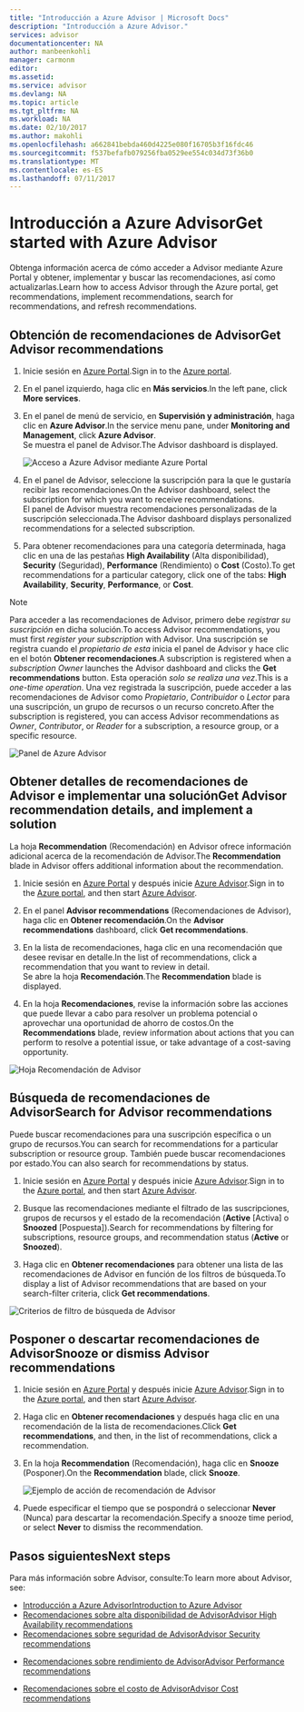 ```yaml
---
title: "Introducción a Azure Advisor | Microsoft Docs"
description: "Introducción a Azure Advisor."
services: advisor
documentationcenter: NA
author: manbeenkohli
manager: carmonm
editor: 
ms.assetid: 
ms.service: advisor
ms.devlang: NA
ms.topic: article
ms.tgt_pltfrm: NA
ms.workload: NA
ms.date: 02/10/2017
ms.author: makohli
ms.openlocfilehash: a662841bebda460d4225e080f16705b3f16fdc46
ms.sourcegitcommit: f537befafb079256fba0529ee554c034d73f36b0
ms.translationtype: MT
ms.contentlocale: es-ES
ms.lasthandoff: 07/11/2017
---
```

# <a name="get-started-with-azure-advisor"></a><span data-ttu-id="edf4e-103">Introducción a Azure Advisor</span><span class="sxs-lookup"><span data-stu-id="edf4e-103">Get started with Azure Advisor</span></span>

<span data-ttu-id="edf4e-104">Obtenga información acerca de cómo acceder a Advisor mediante Azure Portal y obtener, implementar y buscar las recomendaciones, así como actualizarlas.</span><span class="sxs-lookup"><span data-stu-id="edf4e-104">Learn how to access Advisor through the Azure portal, get recommendations, implement recommendations, search for recommendations, and refresh recommendations.</span></span>

## <a name="get-advisor-recommendations"></a><span data-ttu-id="edf4e-105">Obtención de recomendaciones de Advisor</span><span class="sxs-lookup"><span data-stu-id="edf4e-105">Get Advisor recommendations</span></span>

1. <span data-ttu-id="edf4e-106">Inicie sesión en [Azure Portal](https://portal.azure.com).</span><span class="sxs-lookup"><span data-stu-id="edf4e-106">Sign in to the [Azure portal](https://portal.azure.com).</span></span>

2. <span data-ttu-id="edf4e-107">En el panel izquierdo, haga clic en **Más servicios**.</span><span class="sxs-lookup"><span data-stu-id="edf4e-107">In the left pane, click **More services**.</span></span>

3. <span data-ttu-id="edf4e-108">En el panel de menú de servicio, en **Supervisión y administración**, haga clic en **Azure Advisor**.</span><span class="sxs-lookup"><span data-stu-id="edf4e-108">In the service menu pane, under **Monitoring and Management**, click **Azure Advisor**.</span></span>  
 <span data-ttu-id="edf4e-109">Se muestra el panel de Advisor.</span><span class="sxs-lookup"><span data-stu-id="edf4e-109">The Advisor dashboard is displayed.</span></span>

   ![Acceso a Azure Advisor mediante Azure Portal](./media/advisor-overview/advisor-azure-portal-menu.png) 

4. <span data-ttu-id="edf4e-111">En el panel de Advisor, seleccione la suscripción para la que le gustaría recibir las recomendaciones.</span><span class="sxs-lookup"><span data-stu-id="edf4e-111">On the Advisor dashboard, select the subscription for which you want to receive recommendations.</span></span>  
<span data-ttu-id="edf4e-112">El panel de Advisor muestra recomendaciones personalizadas de la suscripción seleccionada.</span><span class="sxs-lookup"><span data-stu-id="edf4e-112">The Advisor dashboard displays personalized recommendations for a selected subscription.</span></span> 

5. <span data-ttu-id="edf4e-113">Para obtener recomendaciones para una categoría determinada, haga clic en una de las pestañas **High Availability** (Alta disponibilidad), **Security** (Seguridad), **Performance** (Rendimiento) o **Cost** (Costo).</span><span class="sxs-lookup"><span data-stu-id="edf4e-113">To get recommendations for a particular category, click one of the tabs: **High Availability**, **Security**, **Performance**, or **Cost**.</span></span>
 
> [!NOTE]
> <span data-ttu-id="edf4e-114">Para acceder a las recomendaciones de Advisor, primero debe *registrar su suscripción* en dicha solución.</span><span class="sxs-lookup"><span data-stu-id="edf4e-114">To access Advisor recommendations, you must first *register your subscription* with Advisor.</span></span> <span data-ttu-id="edf4e-115">Una suscripción se registra cuando el *propietario de esta* inicia el panel de Advisor y hace clic en el botón **Obtener recomendaciones**.</span><span class="sxs-lookup"><span data-stu-id="edf4e-115">A subscription is registered when a *subscription Owner* launches the Advisor dashboard and clicks the **Get recommendations** button.</span></span> <span data-ttu-id="edf4e-116">Esta operación *solo se realiza una vez*.</span><span class="sxs-lookup"><span data-stu-id="edf4e-116">This is a *one-time operation*.</span></span> <span data-ttu-id="edf4e-117">Una vez registrada la suscripción, puede acceder a las recomendaciones de Advisor como *Propietario*, *Contribuidor* o *Lector* para una suscripción, un grupo de recursos o un recurso concreto.</span><span class="sxs-lookup"><span data-stu-id="edf4e-117">After the subscription is registered, you can access Advisor recommendations as *Owner*, *Contributor*, or *Reader* for a subscription, a resource group, or a specific resource.</span></span>

  ![Panel de Azure Advisor](./media/advisor-overview/advisor-all-tab.png)

## <a name="get-advisor-recommendation-details-and-implement-a-solution"></a><span data-ttu-id="edf4e-119">Obtener detalles de recomendaciones de Advisor e implementar una solución</span><span class="sxs-lookup"><span data-stu-id="edf4e-119">Get Advisor recommendation details, and implement a solution</span></span>

<span data-ttu-id="edf4e-120">La hoja **Recommendation** (Recomendación) en Advisor ofrece información adicional acerca de la recomendación de Advisor.</span><span class="sxs-lookup"><span data-stu-id="edf4e-120">The **Recommendation** blade in Advisor offers additional information about the recommendation.</span></span> 

1. <span data-ttu-id="edf4e-121">Inicie sesión en [Azure Portal](https://portal.azure.com) y después inicie [Azure Advisor](https://aka.ms/azureadvisordashboard).</span><span class="sxs-lookup"><span data-stu-id="edf4e-121">Sign in to the [Azure portal](https://portal.azure.com), and then start [Azure Advisor](https://aka.ms/azureadvisordashboard).</span></span>

2. <span data-ttu-id="edf4e-122">En el panel **Advisor recommendations** (Recomendaciones de Advisor), haga clic en **Obtener recomendación**.</span><span class="sxs-lookup"><span data-stu-id="edf4e-122">On the **Advisor recommendations** dashboard, click **Get recommendations**.</span></span>

3. <span data-ttu-id="edf4e-123">En la lista de recomendaciones, haga clic en una recomendación que desee revisar en detalle.</span><span class="sxs-lookup"><span data-stu-id="edf4e-123">In the list of recommendations, click a recommendation that you want to review in detail.</span></span>  
<span data-ttu-id="edf4e-124">Se abre la hoja **Recomendación**.</span><span class="sxs-lookup"><span data-stu-id="edf4e-124">The **Recommendation** blade is displayed.</span></span>

4. <span data-ttu-id="edf4e-125">En la hoja **Recomendaciones**, revise la información sobre las acciones que puede llevar a cabo para resolver un problema potencial o aprovechar una oportunidad de ahorro de costos.</span><span class="sxs-lookup"><span data-stu-id="edf4e-125">On the **Recommendations** blade, review information about actions that you can perform to resolve a potential issue, or take advantage of a cost-saving opportunity.</span></span> 
  
  ![Hoja Recomendación de Advisor](./media/advisor-overview/advisor-recommendation-action-example.png)

## <a name="search-for-advisor-recommendations"></a><span data-ttu-id="edf4e-127">Búsqueda de recomendaciones de Advisor</span><span class="sxs-lookup"><span data-stu-id="edf4e-127">Search for Advisor recommendations</span></span>

<span data-ttu-id="edf4e-128">Puede buscar recomendaciones para una suscripción específica o un grupo de recursos.</span><span class="sxs-lookup"><span data-stu-id="edf4e-128">You can search for recommendations for a particular subscription or resource group.</span></span> <span data-ttu-id="edf4e-129">También puede buscar recomendaciones por estado.</span><span class="sxs-lookup"><span data-stu-id="edf4e-129">You can also search for recommendations by status.</span></span>

1. <span data-ttu-id="edf4e-130">Inicie sesión en [Azure Portal](https://portal.azure.com) y después inicie [Azure Advisor](https://aka.ms/azureadvisordashboard).</span><span class="sxs-lookup"><span data-stu-id="edf4e-130">Sign in to the [Azure portal](https://portal.azure.com), and then start [Azure Advisor](https://aka.ms/azureadvisordashboard).</span></span>

2. <span data-ttu-id="edf4e-131">Busque las recomendaciones mediante el filtrado de las suscripciones, grupos de recursos y el estado de la recomendación (**Active** [Activa] o **Snoozed** [Pospuesta]).</span><span class="sxs-lookup"><span data-stu-id="edf4e-131">Search for recommendations by filtering for subscriptions, resource groups, and recommendation status (**Active** or **Snoozed**).</span></span>

3. <span data-ttu-id="edf4e-132">Haga clic en **Obtener recomendaciones** para obtener una lista de las recomendaciones de Advisor en función de los filtros de búsqueda.</span><span class="sxs-lookup"><span data-stu-id="edf4e-132">To display a list of Advisor recommendations that are based on your search-filter criteria, click **Get recommendations**.</span></span>

  ![Criterios de filtro de búsqueda de Advisor](./media/advisor-get-started/advisor-search.png)

## <a name="snooze-or-dismiss-advisor-recommendations"></a><span data-ttu-id="edf4e-134">Posponer o descartar recomendaciones de Advisor</span><span class="sxs-lookup"><span data-stu-id="edf4e-134">Snooze or dismiss Advisor recommendations</span></span>

1. <span data-ttu-id="edf4e-135">Inicie sesión en [Azure Portal](https://portal.azure.com) y después inicie [Azure Advisor](https://aka.ms/azureadvisordashboard).</span><span class="sxs-lookup"><span data-stu-id="edf4e-135">Sign in to the [Azure portal](https://portal.azure.com), and then start [Azure Advisor](https://aka.ms/azureadvisordashboard).</span></span>

2. <span data-ttu-id="edf4e-136">Haga clic en **Obtener recomendaciones** y después haga clic en una recomendación de la lista de recomendaciones.</span><span class="sxs-lookup"><span data-stu-id="edf4e-136">Click **Get recommendations**, and then, in the list of recommendations, click a recommendation.</span></span>

3. <span data-ttu-id="edf4e-137">En la hoja **Recommendation** (Recomendación), haga clic en **Snooze** (Posponer).</span><span class="sxs-lookup"><span data-stu-id="edf4e-137">On the **Recommendation** blade, click **Snooze**.</span></span>  

   ![Ejemplo de acción de recomendación de Advisor](./media/advisor-get-started/advisor-snooze.png)

4. <span data-ttu-id="edf4e-139">Puede especificar el tiempo que se pospondrá o seleccionar **Never** (Nunca) para descartar la recomendación.</span><span class="sxs-lookup"><span data-stu-id="edf4e-139">Specify a snooze time period, or select **Never** to dismiss the recommendation.</span></span>


## <a name="next-steps"></a><span data-ttu-id="edf4e-140">Pasos siguientes</span><span class="sxs-lookup"><span data-stu-id="edf4e-140">Next steps</span></span>

<span data-ttu-id="edf4e-141">Para más información sobre Advisor, consulte:</span><span class="sxs-lookup"><span data-stu-id="edf4e-141">To learn more about Advisor, see:</span></span>
* [<span data-ttu-id="edf4e-142">Introducción a Azure Advisor</span><span class="sxs-lookup"><span data-stu-id="edf4e-142">Introduction to Azure Advisor</span></span>](advisor-overview.md)
* [<span data-ttu-id="edf4e-143">Recomendaciones sobre alta disponibilidad de Advisor</span><span class="sxs-lookup"><span data-stu-id="edf4e-143">Advisor High Availability recommendations</span></span>](advisor-high-availability-recommendations.md)
* [<span data-ttu-id="edf4e-144">Recomendaciones sobre seguridad de Advisor</span><span class="sxs-lookup"><span data-stu-id="edf4e-144">Advisor Security recommendations</span></span>](advisor-security-recommendations.md)
-  [<span data-ttu-id="edf4e-145">Recomendaciones sobre rendimiento de Advisor</span><span class="sxs-lookup"><span data-stu-id="edf4e-145">Advisor Performance recommendations</span></span>](advisor-performance-recommendations.md)
* [<span data-ttu-id="edf4e-146">Recomendaciones sobre el costo de Advisor</span><span class="sxs-lookup"><span data-stu-id="edf4e-146">Advisor Cost recommendations</span></span>](advisor-performance-recommendations.md)
